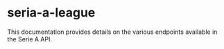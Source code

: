 # seria-a-league
This documentation provides details on the various endpoints available in the Serie A API.
